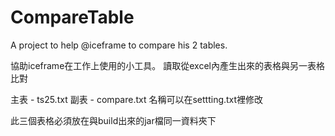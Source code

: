 # CompareTable
A project to help @iceframe to compare his 2 tables.

協助iceframe在工作上使用的小工具。
讀取從excel內產生出來的表格與另一表格比對

主表 - ts25.txt
副表 - compare.txt
名稱可以在settting.txt裡修改

此三個表格必須放在與build出來的jar檔同一資料夾下
